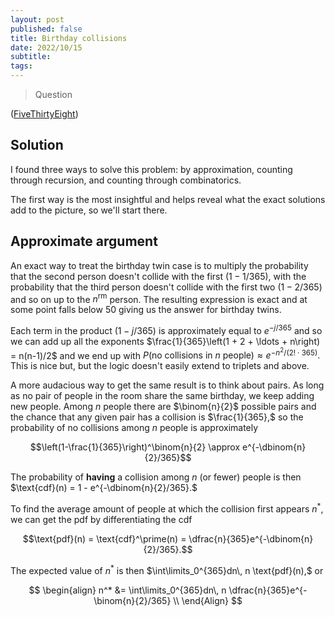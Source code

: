 ```yaml
---
layout: post
published: false
title: Birthday collisions
date: 2022/10/15
subtitle:
tags:
---
```


>Question

<!--more-->

([FiveThirtyEight](URL))

## Solution

I found three ways to solve this problem: by approximation, counting through recursion, and counting through combinatorics.

The first way is the most insightful and helps reveal what the exact solutions add to the picture, so we'll start there.

## Approximate argument

An exact way to treat the birthday twin case is to multiply the probability that the second person doesn't collide with the first $(1-1/365),$ with the probability that the third person doesn't collide with the first two $(1-2/365)$ and so on up to the $n^\text{rm}$ person. The resulting expression is exact and at some point falls below $50%$ giving us the answer for birthday twins.

Each term in the product $(1-j/365)$ is approximately equal to $e^{-j/365}$ and so we can add up all the exponents $\frac{1}{365}\left(1 + 2 + \ldots + n\right) = n(n-1)/2$ and we end up with $P(\text{no collisions in }n\text{ people}) \approx e^{-n^2/(2!\cdot 365)}.$ This is nice but, but the logic doesn't easily extend to triplets and above.

A more audacious way to get the same result is to think about pairs. As long as no pair of people in the room share the same birthday, we keep adding new people. Among $n$ people there are $\binom{n}{2}$ possible pairs and the chance that any given pair has a collision is $\frac{1}{365},$ so the probability of no collisions among $n$ people is approximately

$$\left(1-\frac{1}{365}\right)^\binom{n}{2} \approx e^{-\dbinom{n}{2}/365}$$

The probability of **having** a collision among $n$ (or fewer) people is then $\text{cdf}(n) = 1 - e^{-\dbinom{n}{2}/365}.$

To find the average amount of people at which the collision first appears $n^*$, we can get the $\text{pdf}$ by differentiating the $\text{cdf}$

$$\text{pdf}(n) = \text{cdf}^\prime(n) = \dfrac{n}{365}e^{-\dbinom{n}{2}/365}.$$

The expected value of $n^*$ is then $\int\limits_0^{365}dn\, n \text{pdf}(n),$ or

$$
  \begin{align}
    n^* &= \int\limits_0^{365}dn\, n \dfrac{n}{365}e^{-\binom{n}{2}/365} \\ 
  \end{Align}
$$

<br>
